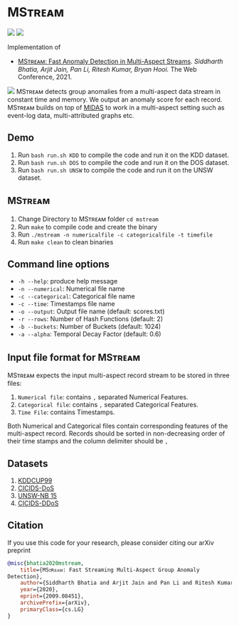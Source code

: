 # MSᴛʀᴇᴀᴍ

<p>
  <a href="https://arxiv.org/pdf/2009.08451.pdf"><img src="http://img.shields.io/badge/Paper-PDF-brightgreen.svg"></a>
  <a href="https://github.com/Stream-AD/MStream/blob/master/LICENSE">
    <img src="https://img.shields.io/badge/License-Apache%202.0-blue.svg">
  </a>
</p>

Implementation of

- [MSᴛʀᴇᴀᴍ: Fast Anomaly Detection in Multi-Aspect Streams](https://arxiv.org/pdf/2009.08451.pdf). *Siddharth Bhatia, Arjit Jain, Pan Li, Ritesh Kumar, Bryan Hooi.* The Web Conference, 2021.

![](https://www.comp.nus.edu.sg/~sbhatia/assets/img/mstream.png)
MSᴛʀᴇᴀᴍ detects group anomalies from a multi-aspect data stream in constant time and memory. We output an anomaly score for each record. MSᴛʀᴇᴀᴍ builds on top of [MIDAS](https://github.com/Stream-AD/MIDAS) to work in a multi-aspect setting such as event-log data, multi-attributed graphs etc.

## Demo

1. Run `bash run.sh KDD` to compile the code and run it on the KDD dataset.
2. Run `bash run.sh DOS` to compile the code and run it on the DOS dataset.
3. Run `bash run.sh UNSW` to compile the code and run it on the UNSW dataset.


## MSᴛʀᴇᴀᴍ
1. Change Directory to MSᴛʀᴇᴀᴍ folder `cd mstream`
2. Run `make` to compile code and create the binary
2. Run `./mstream -n numericalfile -c categoricalfile -t timefile `
3. Run `make clean` to clean binaries

## Command line options
  * `-h --help`: produce help message
  * `-n --numerical`: Numerical file name
  * `-c --categorical`: Categorical file name
  * `-c --time`: Timestamps file name
  * `-o --output`: Output file name (default: scores.txt)  
  * `-r --rows`: Number of Hash Functions (default: 2)  
  * `-b --buckets`: Number of Buckets (default: 1024)
  * `-a --alpha`: Temporal Decay Factor (default: 0.6)


## Input file format for MSᴛʀᴇᴀᴍ
MSᴛʀᴇᴀᴍ expects the input multi-aspect record stream to be stored in three files:
1. `Numerical file`: contains `,` separated Numerical Features. 
2. `Categorical file`: contains `,` separated Categorical Features. 
3. `Time File`: contains Timestamps. 

Both Numerical and Categorical files contain corresponding features of the multi-aspect record. Records should be sorted in non-decreasing order of their time stamps and the column delimiter should be `,`


## Datasets
1. [KDDCUP99](http://kdd.ics.uci.edu/databases/kddcup99/kddcup99.html)
2. [CICIDS-DoS](https://www.unb.ca/cic/datasets/ids-2018.html)
2. [UNSW-NB 15](https://www.unsw.adfa.edu.au/unsw-canberra-cyber/cybersecurity/ADFA-NB15-Datasets/)
3. [CICIDS-DDoS](https://www.unb.ca/cic/datasets/ids-2018.html)


## Citation

If you use this code for your research, please consider citing our arXiv preprint

```bibtex
@misc{bhatia2020mstream,
    title={MSᴛʀᴇᴀᴍ: Fast Streaming Multi-Aspect Group Anomaly
Detection},
    author={Siddharth Bhatia and Arjit Jain and Pan Li and Ritesh Kumar and Bryan Hooi},
    year={2020},
    eprint={2009.08451},
    archivePrefix={arXiv},
    primaryClass={cs.LG}
}

```
